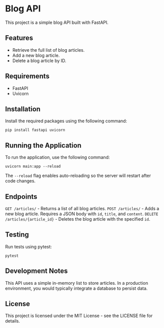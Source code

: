 # Blog API

This project is a simple blog API built with FastAPI.

## Features

- Retrieve the full list of blog articles.
- Add a new blog article.
- Delete a blog article by ID.

## Requirements

- FastAPI
- Uvicorn

## Installation

Install the required packages using the following command:
```
pip install fastapi uvicorn
```

## Running the Application

To run the application, use the following command:
```
uvicorn main:app --reload
```
The `--reload` flag enables auto-reloading so the server will restart after code changes.

## Endpoints

`GET /articles/` - Returns a list of all blog articles.
`POST /articles/` - Adds a new blog article. Requires a JSON body with `id`, `title`, and `content`.
`DELETE /articles/{article_id}` - Deletes the blog article with the specified `id`.

## Testing

Run tests using pytest:
```
pytest
```

## Development Notes

This API uses a simple in-memory list to store articles. In a production environment, you would typically integrate a database to persist data.

## License

This project is licensed under the MIT License - see the LICENSE file for details.
